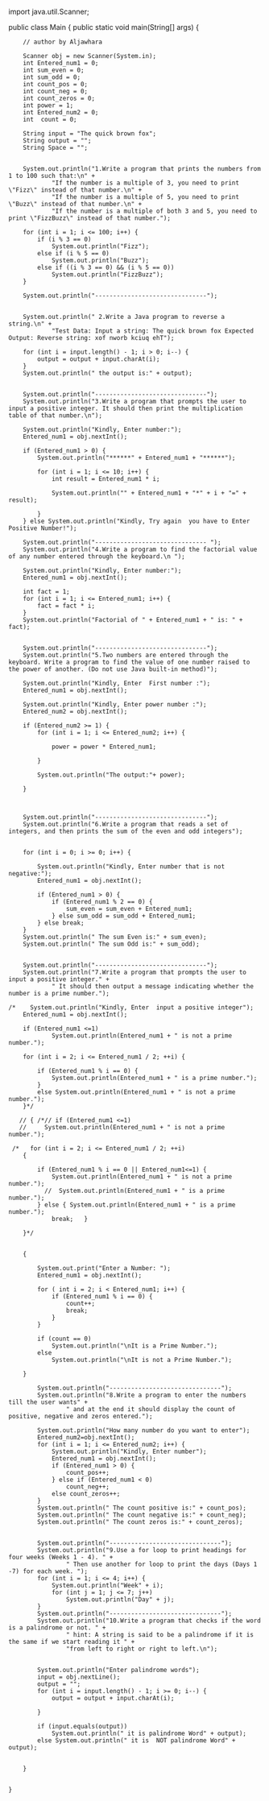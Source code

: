 import java.util.Scanner;

public class Main {
    public static void main(String[] args) {

        // author by Aljawhara

        Scanner obj = new Scanner(System.in);
        int Entered_num1 = 0;
        int sum_even = 0;
        int sum_odd = 0;
        int count_pos = 0;
        int count_neg = 0;
        int count_zeros = 0;
        int power = 1;
        int Entered_num2 = 0;
        int  count = 0;

        String input = "The quick brown fox";
        String output = "";
        String Space = "";


        System.out.println("1.Write a program that prints the numbers from 1 to 100 such that:\n" +
                "If the number is a multiple of 3, you need to print \"Fizz\" instead of that number.\n" +
                "If the number is a multiple of 5, you need to print \"Buzz\" instead of that number.\n" +
                "If the number is a multiple of both 3 and 5, you need to print \"FizzBuzz\" instead of that number.");

        for (int i = 1; i <= 100; i++) {
            if (i % 3 == 0)
                System.out.println("Fizz");
            else if (i % 5 == 0)
                System.out.println("Buzz");
            else if ((i % 3 == 0) && (i % 5 == 0))
                System.out.println("FizzBuzz");
        }

        System.out.println("-------------------------------");


        System.out.println(" 2.Write a Java program to reverse a string.\n" +
                "Test Data: Input a string: The quick brown fox Expected Output: Reverse string: xof nworb kciuq ehT");

        for (int i = input.length() - 1; i > 0; i--) {
            output = output + input.charAt(i);
        }
        System.out.println(" the output is:" + output);


        System.out.println("-------------------------------");
        System.out.println("3.Write a program that prompts the user to input a positive integer. It should then print the multiplication table of that number.\n");

        System.out.println("Kindly, Enter number:");
        Entered_num1 = obj.nextInt();

        if (Entered_num1 > 0) {
            System.out.println("******" + Entered_num1 + "******");

            for (int i = 1; i <= 10; i++) {
                int result = Entered_num1 * i;

                System.out.println("" + Entered_num1 + "*" + i + "=" + result);

            }
        } else System.out.println("Kindly, Try again  you have to Enter Positive Number!");

        System.out.println("------------------------------- ");
        System.out.println("4.Write a program to find the factorial value of any number entered through the keyboard.\n ");

        System.out.println("Kindly, Enter number:");
        Entered_num1 = obj.nextInt();

        int fact = 1;
        for (int i = 1; i <= Entered_num1; i++) {
            fact = fact * i;
        }
        System.out.println("Factorial of " + Entered_num1 + " is: " + fact);


        System.out.println("-------------------------------");
        System.out.println("5.Two numbers are entered through the keyboard. Write a program to find the value of one number raised to the power of another. (Do not use Java built-in method)");

        System.out.println("Kindly, Enter  First number :");
        Entered_num1 = obj.nextInt();

        System.out.println("Kindly, Enter power number :");
        Entered_num2 = obj.nextInt();

        if (Entered_num2 >= 1) {
            for (int i = 1; i <= Entered_num2; i++) {

                power = power * Entered_num1;

            }

            System.out.println("The output:"+ power);

        }



        System.out.println("-------------------------------");
        System.out.println("6.Write a program that reads a set of integers, and then prints the sum of the even and odd integers");


        for (int i = 0; i >= 0; i++) {

            System.out.println("Kindly, Enter number that is not negative:");
            Entered_num1 = obj.nextInt();

            if (Entered_num1 > 0) {
                if (Entered_num1 % 2 == 0) {
                    sum_even = sum_even + Entered_num1;
                } else sum_odd = sum_odd + Entered_num1;
            } else break;
        }
        System.out.println(" The sum Even is:" + sum_even);
        System.out.println(" The sum Odd is:" + sum_odd);


        System.out.println("-------------------------------");
        System.out.println("7.Write a program that prompts the user to input a positive integer." +
                " It should then output a message indicating whether the number is a prime number.");

    /*    System.out.println("Kindly, Enter  input a positive integer");
        Entered_num1 = obj.nextInt();

        if (Entered_num1 <=1)
                System.out.println(Entered_num1 + " is not a prime number.");

        for (int i = 2; i <= Entered_num1 / 2; ++i) {

            if (Entered_num1 % i == 0) {
                System.out.println(Entered_num1 + " is a prime number.");
            }
            else System.out.println(Entered_num1 + " is not a prime number.");
        }*/

       // { /*// if (Entered_num1 <=1)
       //     System.out.println(Entered_num1 + " is not a prime number.");

     /*   for (int i = 2; i <= Entered_num1 / 2; ++i)
        {

            if (Entered_num1 % i == 0 || Entered_num1<=1) {
                System.out.println(Entered_num1 + " is not a prime number.");
              //  System.out.println(Entered_num1 + " is a prime number.");
            } else { System.out.println(Entered_num1 + " is a prime number.");
                break;   }

        }*/


        {

            System.out.print("Enter a Number: ");
            Entered_num1 = obj.nextInt();

            for ( int i = 2; i < Entered_num1; i++) {
                if (Entered_num1 % i == 0) {
                    count++;
                    break;
                }
            }

            if (count == 0)
                System.out.println("\nIt is a Prime Number.");
            else
                System.out.println("\nIt is not a Prime Number.");

        }

            System.out.println("-------------------------------");
            System.out.println("8.Write a program to enter the numbers till the user wants" +
                    " and at the end it should display the count of positive, negative and zeros entered.");

            System.out.println("How many number do you want to enter");
            Entered_num2=obj.nextInt();
            for (int i = 1; i <= Entered_num2; i++) {
                System.out.println("Kindly, Enter number");
                Entered_num1 = obj.nextInt();
                if (Entered_num1 > 0) {
                    count_pos++;
                } else if (Entered_num1 < 0)
                    count_neg++;
                else count_zeros++;
            }
            System.out.println(" The count positive is:" + count_pos);
            System.out.println(" The count negative is:" + count_neg);
            System.out.println(" The count zeros is:" + count_zeros);


            System.out.println("-------------------------------");
            System.out.println("9.Use a for loop to print headings for four weeks (Weeks 1 - 4). " +
                    " Then use another for loop to print the days (Days 1 -7) for each week. ");
            for (int i = 1; i <= 4; i++) {
                System.out.println("Week" + i);
                for (int j = 1; j <= 7; j++)
                    System.out.println("Day" + j);
            }
            System.out.println("-------------------------------");
            System.out.println("10.Write a program that checks if the word is a palindrome or not. " +
                    " hint: A string is said to be a palindrome if it is the same if we start reading it " +
                    "from left to right or right to left.\n");


            System.out.println("Enter palindrome words");
            input = obj.nextLine();
            output = "";
            for (int i = input.length() - 1; i >= 0; i--) {
                output = output + input.charAt(i);

            }

            if (input.equals(output))
                System.out.println(" it is palindrome Word" + output);
            else System.out.println(" it is  NOT palindrome Word" + output);


        }


    }








